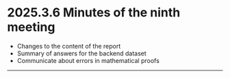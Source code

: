 #  2025.3.6 Minutes of the ninth meeting

- Changes to the content of the report
- Summary of answers for the backend dataset
- Communicate about errors in mathematical proofs
----

